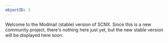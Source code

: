 ```yaml
---
objectID: 3
---
```

Welcome to the Modmail (stable) version of SCNX. Since this is a new community project, there's nothing here just yet, but the new stable version will be displayed here soon.